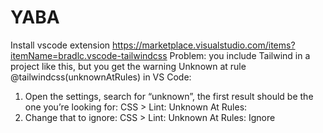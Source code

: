 # YABA
Install vscode extension https://marketplace.visualstudio.com/items?itemName=bradlc.vscode-tailwindcss
Problem: you include Tailwind in a project like this, but you get the warning Unknown at rule @tailwindcss(unknownAtRules) in VS Code:
1. Open the settings, search for “unknown”, the first result should be the one you’re looking for: CSS > Lint: Unknown At Rules:
2. Change that to ignore: CSS > Lint: Unknown At Rules: Ignore